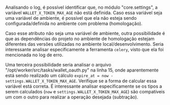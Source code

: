 Analisando o log, é possível identificar que, no módulo "core.settings", a variável `WALLET_X_TOKEN_MAX_AGE` não está definida. Caso essa variável seja uma variável de ambiente, é possível que ela não esteja sendo configurada/definida no ambiente com problema (homologação).

Caso esse atributo não seja uma variável de ambiente, outra possibilidade é que as dependências do projeto no ambiente de homologação estejam diferentes das versões utilizadas no ambiente local/desenvolvimento. Seria interessante analisar especificamente a ferramenta `celery`, visto que ela foi mencionada no log de erro.

Uma terceira possibilidade seria analisar o arquivo "/opt/worker/src/tasks/wallet_oauth.py" na linha 15, onde aparentemente está sendo realizado um cálculo `expire_at = now - settings.WALLET_X_TOKEN_MAX_AGE`. Verifique se a forma de calcular essa variável está correta. É interessante analisar especificamente se os tipos a serem calculados (`now` e `settings.WALLET_X_TOKEN_MAX_AGE`) são compatíveis um com o outro para realizar a operação desejada (subtração).
